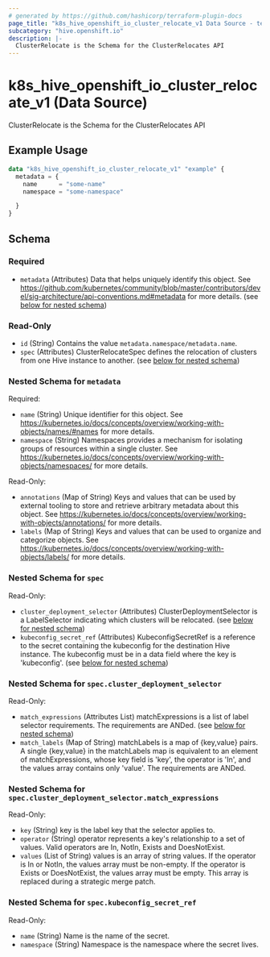```yaml
---
# generated by https://github.com/hashicorp/terraform-plugin-docs
page_title: "k8s_hive_openshift_io_cluster_relocate_v1 Data Source - terraform-provider-k8s"
subcategory: "hive.openshift.io"
description: |-
  ClusterRelocate is the Schema for the ClusterRelocates API
---
```


# k8s_hive_openshift_io_cluster_relocate_v1 (Data Source)

ClusterRelocate is the Schema for the ClusterRelocates API

## Example Usage

```terraform
data "k8s_hive_openshift_io_cluster_relocate_v1" "example" {
  metadata = {
    name      = "some-name"
    namespace = "some-namespace"

  }
}
```

<!-- schema generated by tfplugindocs -->
## Schema

### Required

- `metadata` (Attributes) Data that helps uniquely identify this object. See https://github.com/kubernetes/community/blob/master/contributors/devel/sig-architecture/api-conventions.md#metadata for more details. (see [below for nested schema](#nestedatt--metadata))

### Read-Only

- `id` (String) Contains the value `metadata.namespace/metadata.name`.
- `spec` (Attributes) ClusterRelocateSpec defines the relocation of clusters from one Hive instance to another. (see [below for nested schema](#nestedatt--spec))

<a id="nestedatt--metadata"></a>
### Nested Schema for `metadata`

Required:

- `name` (String) Unique identifier for this object. See https://kubernetes.io/docs/concepts/overview/working-with-objects/names/#names for more details.
- `namespace` (String) Namespaces provides a mechanism for isolating groups of resources within a single cluster. See https://kubernetes.io/docs/concepts/overview/working-with-objects/namespaces/ for more details.

Read-Only:

- `annotations` (Map of String) Keys and values that can be used by external tooling to store and retrieve arbitrary metadata about this object. See https://kubernetes.io/docs/concepts/overview/working-with-objects/annotations/ for more details.
- `labels` (Map of String) Keys and values that can be used to organize and categorize objects. See https://kubernetes.io/docs/concepts/overview/working-with-objects/labels/ for more details.


<a id="nestedatt--spec"></a>
### Nested Schema for `spec`

Read-Only:

- `cluster_deployment_selector` (Attributes) ClusterDeploymentSelector is a LabelSelector indicating which clusters will be relocated. (see [below for nested schema](#nestedatt--spec--cluster_deployment_selector))
- `kubeconfig_secret_ref` (Attributes) KubeconfigSecretRef is a reference to the secret containing the kubeconfig for the destination Hive instance. The kubeconfig must be in a data field where the key is 'kubeconfig'. (see [below for nested schema](#nestedatt--spec--kubeconfig_secret_ref))

<a id="nestedatt--spec--cluster_deployment_selector"></a>
### Nested Schema for `spec.cluster_deployment_selector`

Read-Only:

- `match_expressions` (Attributes List) matchExpressions is a list of label selector requirements. The requirements are ANDed. (see [below for nested schema](#nestedatt--spec--cluster_deployment_selector--match_expressions))
- `match_labels` (Map of String) matchLabels is a map of {key,value} pairs. A single {key,value} in the matchLabels map is equivalent to an element of matchExpressions, whose key field is 'key', the operator is 'In', and the values array contains only 'value'. The requirements are ANDed.

<a id="nestedatt--spec--cluster_deployment_selector--match_expressions"></a>
### Nested Schema for `spec.cluster_deployment_selector.match_expressions`

Read-Only:

- `key` (String) key is the label key that the selector applies to.
- `operator` (String) operator represents a key's relationship to a set of values. Valid operators are In, NotIn, Exists and DoesNotExist.
- `values` (List of String) values is an array of string values. If the operator is In or NotIn, the values array must be non-empty. If the operator is Exists or DoesNotExist, the values array must be empty. This array is replaced during a strategic merge patch.



<a id="nestedatt--spec--kubeconfig_secret_ref"></a>
### Nested Schema for `spec.kubeconfig_secret_ref`

Read-Only:

- `name` (String) Name is the name of the secret.
- `namespace` (String) Namespace is the namespace where the secret lives.

